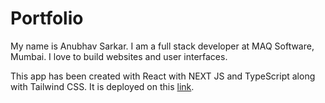 # Portfolio

My name is Anubhav Sarkar. I am a full stack developer at MAQ Software, Mumbai. I love to build websites and user interfaces.

This app has been created with React with NEXT JS and TypeScript along with Tailwind CSS. It is deployed on this [link](https://anubhav7x.com).